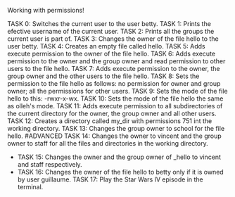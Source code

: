 Working with permissions!

TASK 0: Switches the current user to the user betty.
TASK 1: Prints the efective username of the current user.
TASK 2:	Prints all the groups the current user is part of.
TASK 3: Changes the owner of the file hello to the user betty.
TASK 4: Creates an empty file called hello.
TASK 5: Adds execute permission to the owner of the file hello.
TASK 6: Adds execute permission to the owner and the group owner and read permission to other users to the file hello.
TASK 7: Adds execute permission to the owner, the group owner and the other users to the file hello.
TASK 8: Sets the permission to the file hello as follows: no permission for owner and group owner; all the permissions for other users.
TASK 9:	Sets the mode of the file hello to this: -rwxr-x-wx.
TASK 10: Sets the mode of the file hello the same as olleh's mode.
TASK 11: Adds execute permission to all subdirectories of the current directory for the owner, the group owner and all other users.
TASK 12: Creates a directory called my_dir with permissions 751 int the working directory.
TASK 13: Changes the group owner to school for the file hello.
#ADVANCED
TASK 14: Changes the owner to vincent and the group owner to staff for all the files and directories in the working directory.
+ TASK 15: Changes the owner and the group owner of _hello to vincent and staff respectively.
+ TASK 16: Changes the owner of the file hello to betty only if it is owned by user guillaume.
TASK 17: Play the Star Wars IV episode in the terminal.
